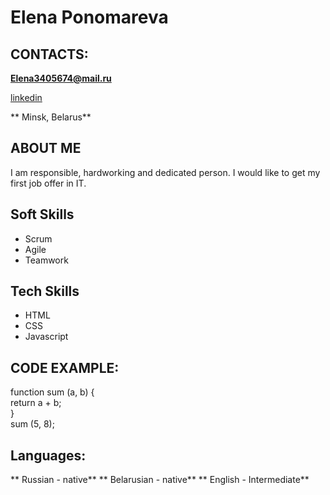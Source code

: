 # Elena Ponomareva

## CONTACTS:

**Elena3405674@mail.ru**

[linkedin](https://www.linkedin.com/in/elenaponomareva/)

** Minsk, Belarus**

## ABOUT ME

I am responsible, hardworking and dedicated person. I would like to get my first job offer in IT.

## Soft Skills

- Scrum 
- Agile
- Teamwork

## Tech Skills

- HTML
- CSS
- Javascript

## CODE EXAMPLE:

function sum (a, b) {  
  return a + b;  
}  
sum (5, 8);   

## Languages:

** Russian - native**
** Belarusian - native**
** English - Intermediate**
